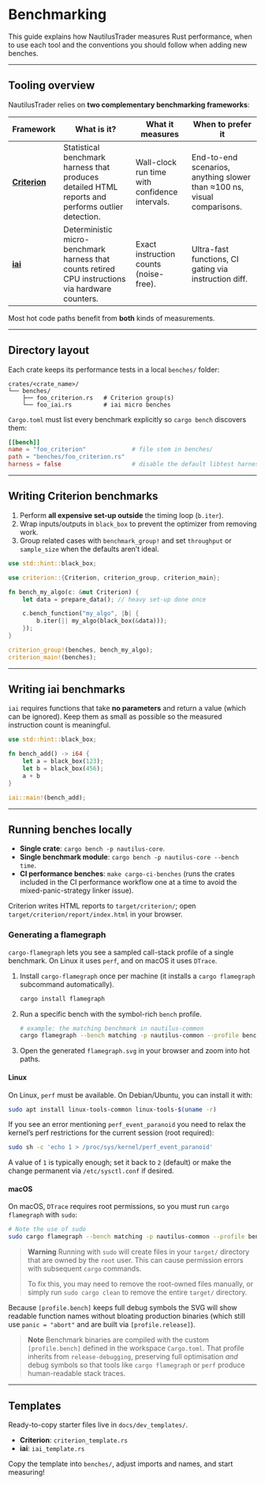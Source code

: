 # Benchmarking

This guide explains how NautilusTrader measures Rust performance, when to
use each tool and the conventions you should follow when adding new benches.

---

## Tooling overview

NautilusTrader relies on **two complementary benchmarking frameworks**:

| Framework | What is it? | What it measures | When to prefer it |
|-----------|-------------|------------------|-------------------|
| [**Criterion**](https://docs.rs/criterion/latest/criterion/) | Statistical benchmark harness that produces detailed HTML reports and performs outlier detection. | Wall-clock run time with confidence intervals. | End-to-end scenarios, anything slower than ≈100 ns, visual comparisons. |
| [**iai**](https://docs.rs/iai/latest/iai/) | Deterministic micro-benchmark harness that counts retired CPU instructions via hardware counters. | Exact instruction counts (noise-free). | Ultra-fast functions, CI gating via instruction diff. |

Most hot code paths benefit from **both** kinds of measurements.

---

## Directory layout

Each crate keeps its performance tests in a local `benches/` folder:

```text
crates/<crate_name>/
└── benches/
    ├── foo_criterion.rs   # Criterion group(s)
    └── foo_iai.rs         # iai micro benches
```

`Cargo.toml` must list every benchmark explicitly so `cargo bench` discovers
them:

```toml
[[bench]]
name = "foo_criterion"             # file stem in benches/
path = "benches/foo_criterion.rs"
harness = false                    # disable the default libtest harness
```

---

## Writing Criterion benchmarks

1. Perform **all expensive set-up outside** the timing loop (`b.iter`).
2. Wrap inputs/outputs in `black_box` to prevent the optimizer from removing
   work.
3. Group related cases with `benchmark_group!` and set `throughput` or
   `sample_size` when the defaults aren’t ideal.

```rust
use std::hint::black_box;

use criterion::{Criterion, criterion_group, criterion_main};

fn bench_my_algo(c: &mut Criterion) {
    let data = prepare_data(); // heavy set-up done once

    c.bench_function("my_algo", |b| {
        b.iter(|| my_algo(black_box(&data)));
    });
}

criterion_group!(benches, bench_my_algo);
criterion_main!(benches);
```

---

## Writing iai benchmarks

`iai` requires functions that take **no parameters** and return a value (which
can be ignored). Keep them as small as possible so the measured instruction
count is meaningful.

```rust
use std::hint::black_box;

fn bench_add() -> i64 {
    let a = black_box(123);
    let b = black_box(456);
    a + b
}

iai::main!(bench_add);
```

---

## Running benches locally

- **Single crate**: `cargo bench -p nautilus-core`.
- **Single benchmark module**: `cargo bench -p nautilus-core --bench time`.
- **CI performance benches**: `make cargo-ci-benches` (runs the crates included
  in the CI performance workflow one at a time to avoid the mixed-panic-strategy
  linker issue).

Criterion writes HTML reports to `target/criterion/`; open `target/criterion/report/index.html` in your browser.

### Generating a flamegraph

`cargo-flamegraph` lets you see a sampled call-stack profile of a single
benchmark. On Linux it uses `perf`, and on macOS it uses `DTrace`.

1. Install `cargo-flamegraph` once per machine (it installs a `cargo flamegraph`
   subcommand automatically).

   ```bash
   cargo install flamegraph
   ```

2. Run a specific bench with the symbol-rich `bench` profile.

   ```bash
   # example: the matching benchmark in nautilus-common
   cargo flamegraph --bench matching -p nautilus-common --profile bench
   ```

3. Open the generated `flamegraph.svg` in your browser and zoom into hot paths.

#### Linux

On Linux, `perf` must be available. On Debian/Ubuntu, you can install it with:

```bash
sudo apt install linux-tools-common linux-tools-$(uname -r)
```

If you see an error mentioning `perf_event_paranoid` you need to relax the
kernel’s perf restrictions for the current session (root required):

```bash
sudo sh -c 'echo 1 > /proc/sys/kernel/perf_event_paranoid'
```

A value of `1` is typically enough; set it back to `2` (default) or make
the change permanent via `/etc/sysctl.conf` if desired.

#### macOS

On macOS, `DTrace` requires root permissions, so you must run `cargo flamegraph`
with `sudo`:

```bash
# Note the use of sudo
sudo cargo flamegraph --bench matching -p nautilus-common --profile bench
```

> **Warning**
> Running with `sudo` will create files in your `target/` directory that are
> owned by the `root` user. This can cause permission errors with subsequent
> `cargo` commands.
>
> To fix this, you may need to remove the root-owned files manually, or simply
> run `sudo cargo clean` to remove the entire `target/` directory.

Because `[profile.bench]` keeps full debug symbols the SVG will show readable
function names without bloating production binaries (which still use
`panic = "abort"` and are built via `[profile.release]`).

> **Note** Benchmark binaries are compiled with the custom `[profile.bench]`
> defined in the workspace `Cargo.toml`.  That profile inherits from
> `release-debugging`, preserving full optimisation *and* debug symbols so that
> tools like `cargo flamegraph` or `perf` produce human-readable stack traces.

---

## Templates

Ready-to-copy starter files live in `docs/dev_templates/`.

- **Criterion**: `criterion_template.rs`
- **iai**: `iai_template.rs`

Copy the template into `benches/`, adjust imports and names, and start measuring!
